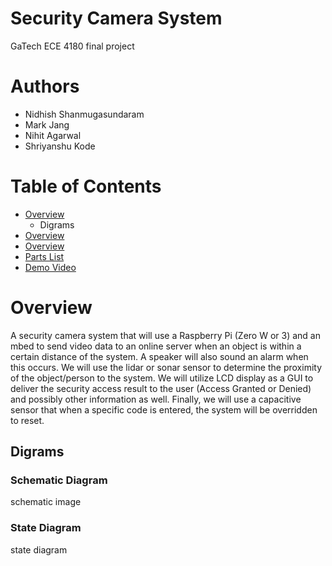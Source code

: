# Security Camera System
GaTech ECE 4180 final project

# Authors
- Nidhish Shanmugasundaram
- Mark Jang
- Nihit Agarwal
- Shriyanshu Kode

# Table of Contents
- [Overview](https://github.com/markjang03/ECE4180_finalP/readme.md "Authors")
  - Digrams
- [Overview](https://github.com/markjang03/ECE_finalP/readme.md "Authors")
- [Overview](https://github.com/markjang03/ECE_finalP/readme.md "Authors")
- [Parts List](https://github.com/markjang/ECE_finalP/readme.md "Authors")
- [Demo Video](https://github.com/markjang/ECE_finalP/readme.md "Authors")

# Overview
A security camera system that will use a Raspberry Pi (Zero W or 3) and an mbed to send video data to an online server when an object is within a certain distance of the system. A speaker will also sound an alarm when this occurs. We will use the lidar or sonar sensor to determine the proximity of the object/person to the system. We will utilize LCD display as a GUI to deliver the security access result to the user (Access Granted or Denied) and possibly other information as well. Finally, we will use a capacitive sensor that when a specific code is entered, the system will be overridden to reset.

## Digrams
### Schematic Diagram
 schematic image
### State Diagram
  state diagram










  

